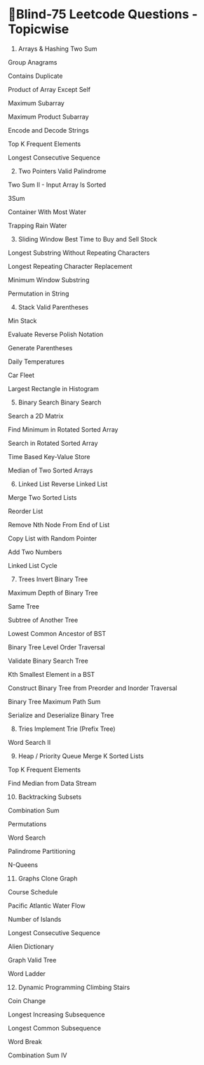 # 🧠Blind-75 Leetcode Questions - Topicwise 

1. Arrays & Hashing
Two Sum

Group Anagrams

Contains Duplicate

Product of Array Except Self

Maximum Subarray

Maximum Product Subarray

Encode and Decode Strings

Top K Frequent Elements

Longest Consecutive Sequence

2. Two Pointers
Valid Palindrome

Two Sum II - Input Array Is Sorted

3Sum

Container With Most Water

Trapping Rain Water

3. Sliding Window
Best Time to Buy and Sell Stock

Longest Substring Without Repeating Characters

Longest Repeating Character Replacement

Minimum Window Substring

Permutation in String

4. Stack
Valid Parentheses

Min Stack

Evaluate Reverse Polish Notation

Generate Parentheses

Daily Temperatures

Car Fleet

Largest Rectangle in Histogram

5. Binary Search
Binary Search

Search a 2D Matrix

Find Minimum in Rotated Sorted Array

Search in Rotated Sorted Array

Time Based Key-Value Store

Median of Two Sorted Arrays

6. Linked List
Reverse Linked List

Merge Two Sorted Lists

Reorder List

Remove Nth Node From End of List

Copy List with Random Pointer

Add Two Numbers

Linked List Cycle

7. Trees
Invert Binary Tree

Maximum Depth of Binary Tree

Same Tree

Subtree of Another Tree

Lowest Common Ancestor of BST

Binary Tree Level Order Traversal

Validate Binary Search Tree

Kth Smallest Element in a BST

Construct Binary Tree from Preorder and Inorder Traversal

Binary Tree Maximum Path Sum

Serialize and Deserialize Binary Tree

8. Tries
Implement Trie (Prefix Tree)

Word Search II

9. Heap / Priority Queue
Merge K Sorted Lists

Top K Frequent Elements

Find Median from Data Stream

10. Backtracking
Subsets

Combination Sum

Permutations

Word Search

Palindrome Partitioning

N-Queens

11. Graphs
Clone Graph

Course Schedule

Pacific Atlantic Water Flow

Number of Islands

Longest Consecutive Sequence

Alien Dictionary

Graph Valid Tree

Word Ladder

12. Dynamic Programming
Climbing Stairs

Coin Change

Longest Increasing Subsequence

Longest Common Subsequence

Word Break

Combination Sum IV


